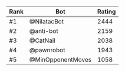 Rank|Bot|Rating
---|---|---
#1|@NilatacBot|2444
#2|@anti-bot|2159
#3|@CatNail|2038
#4|@pawnrobot|1943
#5|@MinOpponentMoves|1058
